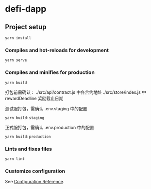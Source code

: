 # defi-dapp

## Project setup
```
yarn install
```

### Compiles and hot-reloads for development
```
yarn serve
```

### Compiles and minifies for production
```
yarn build
```
打包前需确认：
  ./src/api/contract.js 中各合约地址
  ./src/store/index.js 中 rewardDeadline 奖励截止日期

测试服打包，需确认 .env.staging 中的配置
```
yarn build:staging
```
正式服打包，需确认 .env.production 中的配置
```
yarn build:production
```

### Lints and fixes files
```
yarn lint
```

### Customize configuration
See [Configuration Reference](https://cli.vuejs.org/config/).
